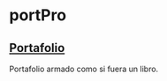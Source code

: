 # portPro

## [Portafolio](https://megagringa.github.io/portPro/index.html)

Portafolio armado como si fuera un libro.
